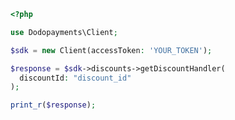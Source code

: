 ```php
<?php

use Dodopayments\Client;

$sdk = new Client(accessToken: 'YOUR_TOKEN');

$response = $sdk->discounts->getDiscountHandler(
  discountId: "discount_id"
);

print_r($response);

```


<!-- This file was generated by liblab | https://liblab.com/ -->